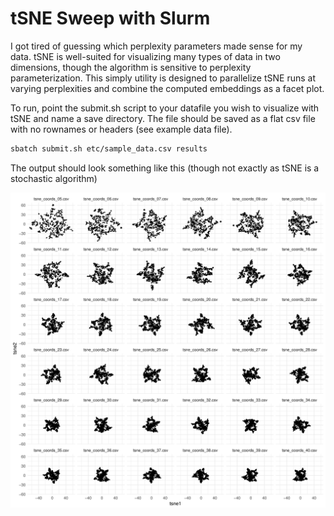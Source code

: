 # tSNE Sweep with Slurm

I got tired of guessing which perplexity parameters made sense for my data.
tSNE is well-suited for visualizing many types of data in two dimensions, though the algorithm is sensitive to perplexity parameterization.
This simply utility is designed to parallelize tSNE runs at varying perplexities and combine the computed embeddings as a facet plot.

To run, point the submit.sh script to your datafile you wish to visualize with tSNE and name a save directory.
The file should be saved as a flat csv file with no rownames or headers (see example data file).

```bash
sbatch submit.sh etc/sample_data.csv results
```

The output should look something like this (though not exactly as tSNE is a stochastic algorithm)

![tSNEsweep](etc/tSNEsweep.png)

